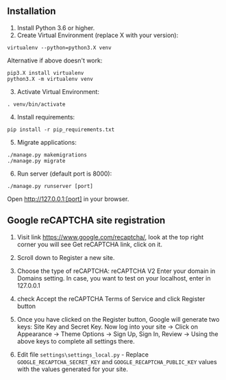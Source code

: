## Installation
1. Install Python 3.6 or higher.
2. Create Virtual Environment (replace X with your version):
```shell script
virtualenv --python=python3.X venv
```
Alternative if above doesn't work:
```shell script
pip3.X install virtualenv
python3.X -m virtualenv venv
```
3. Activate Virtual Environment:
```shell script
. venv/bin/activate
```
4. Install requirements:
```shell script
pip install -r pip_requirements.txt
```

5. Migrate applications:
```shell script
./manage.py makemigrations
./manage.py migrate
```

6. Run server (default port is 8000):
```shell script
./manage.py runserver [port]
```

Open http://127.0.0.1:[port] in your browser.

## Google reCAPTCHA site registration
1. Visit link https://www.google.com/recaptcha/, look at the top right corner you will see Get reCAPTCHA link, click on it.

2. Scroll down to Register a new site.

3. Choose the type of reCAPTCHA: reCAPTCHA V2
Enter your domain in Domains setting. In case, you want to test on your localhost, enter in 127.0.0.1

4. check Accept the reCAPTCHA Terms of Service and click Register button

5. Once you have clicked on the Register button, Google will generate two keys:  Site Key and Secret Key. Now log into your site -> Click on Appearance -> Theme Options -> Sign Up, Sign In, Review -> Using the above keys to complete all settings there.

6. Edit file `settings\settings_local.py` - Replace `GOOGLE_RECAPTCHA_SECRET_KEY` and `GOOGLE_RECAPTCHA_PUBLIC_KEY` values with the values generated for your site.
